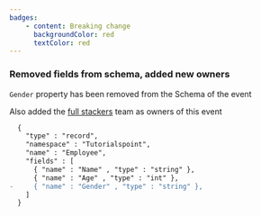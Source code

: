 ```yaml
---
badges:
    - content: Breaking change
      backgroundColor: red
      textColor: red
---
```


### Removed fields from schema, added new owners

`Gender` property has been removed from the Schema of the event

Also added the [full stackers](/docs/teams/full-stack) team as owners of this event

```diff lang="json"
  {
    "type" : "record",
    "namespace" : "Tutorialspoint",
    "name" : "Employee",
    "fields" : [
      { "name" : "Name" , "type" : "string" },
      { "name" : "Age" , "type" : "int" },
-     { "name" : "Gender" , "type" : "string" },
    ]
  }
```